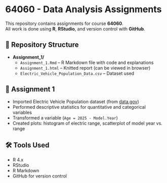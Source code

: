 # 64060 - Data Analysis Assignments

This repository contains assignments for course **64060**.  
All work is done using **R**, **RStudio**, and version control with **GitHub**.

## 📂 Repository Structure
- **Assignment_1/**
  - `Assignment_1.Rmd` – R Markdown file with code and explanations
  - `Assignment_1.html` – Knitted report (can be viewed in browser)
  - `Electric_Vehicle_Population_Data.csv` – Dataset used

## 📘 Assignment 1
- Imported Electric Vehicle Population dataset (from [data.gov](https://catalog.data.gov/dataset/electric-vehicle-population-data))  
- Performed descriptive statistics for quantitative and categorical variables  
- Transformed a variable (`Age = 2025 - Model.Year`)  
- Created plots: histogram of electric range, scatterplot of model year vs. range  

## 🛠 Tools Used
- R 4.x
- RStudio
- R Markdown
- GitHub for version control
